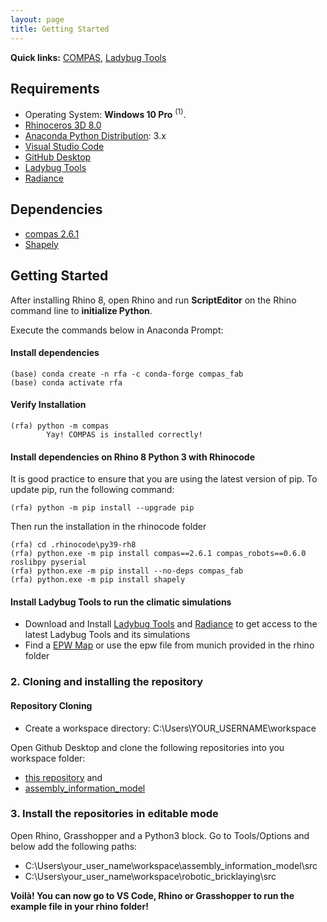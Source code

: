 ```yaml
---
layout: page
title: Getting Started
---
```


**Quick links:** [COMPAS](https://compas.dev/compas/latest/index.html), [Ladybug Tools](https://www.ladybug.tools/)

## Requirements

* Operating System: **Windows 10 Pro** <sup>(1)</sup>.
* [Rhinoceros 3D 8.0](https://www.rhino3d.com/)
* [Anaconda Python Distribution](https://www.anaconda.com/download/): 3.x
* [Visual Studio Code](https://code.visualstudio.com/)
* [GitHub Desktop](https://desktop.github.com/)
* [Ladybug Tools](https://www.food4rhino.com/en/app/ladybug-tools)
* [Radiance](https://github.com/LBNL-ETA/Radiance/releases/tag/27dbb0e0)

## Dependencies
* [compas 2.6.1](https://compas.dev/index.html)
* [Shapely](https://pypi.org/project/shapely/) 

## Getting Started

After installing Rhino 8, open Rhino and run **ScriptEditor** on the Rhino command line to **initialize Python**.

Execute the commands below in Anaconda Prompt:

#### Install dependencies

    (base) conda create -n rfa -c conda-forge compas_fab
    (base) conda activate rfa
    
#### Verify Installation

    (rfa) python -m compas
            Yay! COMPAS is installed correctly!

#### Install dependencies on Rhino 8 Python 3 with Rhinocode

It is good practice to ensure that you are using the latest version of pip. To update pip, run the following command:

    (rfa) python -m pip install --upgrade pip

Then run the installation in the rhinocode folder

    (rfa) cd .rhinocode\py39-rh8  
    (rfa) python.exe -m pip install compas==2.6.1 compas_robots==0.6.0 roslibpy pyserial
    (rfa) python.exe -m pip install --no-deps compas_fab
    (rfa) python.exe -m pip install shapely 

#### Install Ladybug Tools to run the climatic simulations
* Download and Install [Ladybug Tools](https://www.food4rhino.com/en/app/ladybug-tools) and [Radiance](https://github.com/LBNL-ETA/Radiance/releases/tag/27dbb0e0) to get access to the latest Ladybug Tools and its simulations
* Find a [EPW Map](https://www.ladybug.tools/epwmap/) or use the epw file from munich provided in the rhino folder
       
### 2. Cloning and installing the repository

#### Repository Cloning

* Create a workspace directory: C:\Users\YOUR_USERNAME\workspace
  
Open Github Desktop and clone the following repositories into you workspace folder:

* [this repository](https://github.com/augmentedfabricationlab/robotic_bricklaying) and
* [assembly_information_model](https://github.com/augmentedfabricationlab/assembly_information_model)

### 3. Install the repositories in editable mode

Open Rhino, Grasshopper and a Python3 block. Go to Tools/Options and below add the following paths:

* C:\Users\your_user_name\workspace\assembly_information_model\src
* C:\Users\your_user_name\workspace\robotic_bricklaying\src


**Voilà! You can now go to VS Code, Rhino or Grasshopper to run the example file in your rhino folder!**
